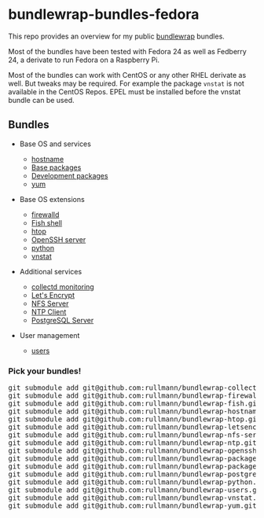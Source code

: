 # bundlewrap-bundles-fedora

This repo provides an overview for my public [bundlewrap](http://bundlewrap.org/) bundles.

Most of the bundles have been tested with Fedora 24 as well as Fedberry 24, a derivate to run Fedora on a Raspberry Pi.

Most of the bundles can work with CentOS or any other RHEL derivate as well.
But tweaks may be required. For example the package `vnstat` is not available in the CentOS Repos. EPEL must be installed before the vnstat bundle can be used.

## Bundles

* Base OS and services
  * [hostname](https://github.com/rullmann/bundlewrap-hostname)
  * [Base packages](https://github.com/rullmann/bundlewrap-packages-base)
  * [Development packages](https://github.com/rullmann/bundlewrap-packages-development)
  * [yum](https://github.com/rullmann/bundlewrap-yum)

* Base OS extensions
  * [firewalld](https://github.com/rullmann/bundlewrap-firewalld)
  * [Fish shell](https://github.com/rullmann/bundlewrap-fish)
  * [htop](https://github.com/rullmann/bundlewrap-htop)
  * [OpenSSH server](https://github.com/rullmann/bundlewrap-openssh)
  * [python](https://github.com/rullmann/bundlewrap-python)
  * [vnstat](https://github.com/rullmann/bundlewrap-vnstat)

* Additional services
  * [collectd monitoring](https://github.com/rullmann/bundlewrap-collectd)
  * [Let's Encrypt](https://github.com/rullmann/bundlewrap-letsencrypt)
  * [NFS Server](https://github.com/rullmann/bundlewrap-nfs-server)
  * [NTP Client](https://github.com/rullmann/bundlewrap-ntp)
  * [PostgreSQL Server](https://github.com/rullmann/bundlewrap-postgresql)

* User management
  * [users](https://github.com/rullmann/bundlewrap-users)

### Pick your bundles!

<pre>
git submodule add git@github.com:rullmann/bundlewrap-collectd.git bundles/collectd
git submodule add git@github.com:rullmann/bundlewrap-firewalld.git bundles/firewalld
git submodule add git@github.com:rullmann/bundlewrap-fish.git bundles/fish
git submodule add git@github.com:rullmann/bundlewrap-hostname.git bundles/hostname
git submodule add git@github.com:rullmann/bundlewrap-htop.git bundles/htop
git submodule add git@github.com:rullmann/bundlewrap-letsencrypt.git bundles/letsencrypt
git submodule add git@github.com:rullmann/bundlewrap-nfs-server.git bundles/nfs-server
git submodule add git@github.com:rullmann/bundlewrap-ntp.git bundles/ntp
git submodule add git@github.com:rullmann/bundlewrap-openssh.git bundles/openssh
git submodule add git@github.com:rullmann/bundlewrap-packages-base.git bundles/packages-base
git submodule add git@github.com:rullmann/bundlewrap-packages-development.git bundles/packages-development
git submodule add git@github.com:rullmann/bundlewrap-postgresql.git bundles/postgresql
git submodule add git@github.com:rullmann/bundlewrap-python.git bundles/python
git submodule add git@github.com:rullmann/bundlewrap-users.git bundles/users
git submodule add git@github.com:rullmann/bundlewrap-vnstat.git bundles/vnstat
git submodule add git@github.com:rullmann/bundlewrap-yum.git bundles/yum
</pre>
